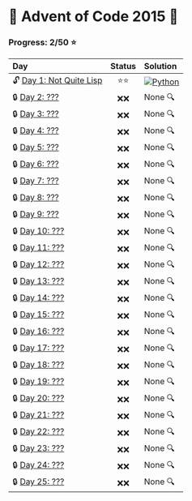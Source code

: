 # :christmas_tree: Advent of Code 2015 :christmas_tree:

### Progress: 2/50 :star:
| Day | Status | Solution |
| :--- | :---: | :--- |
| :unlock: [Day 1: Not Quite Lisp](https://adventofcode.com/2015/day/1) | :star::star: | [![Python](https://skillicons.dev/icons?i=python)](01/solution.py) |
| :lock: [Day 2: ???](https://adventofcode.com/2015/day/2) | :x::x: | None :mag: |
| :lock: [Day 3: ???](https://adventofcode.com/2015/day/3) | :x::x: | None :mag: |
| :lock: [Day 4: ???](https://adventofcode.com/2015/day/4) | :x::x: | None :mag: |
| :lock: [Day 5: ???](https://adventofcode.com/2015/day/5) | :x::x: | None :mag: |
| :lock: [Day 6: ???](https://adventofcode.com/2015/day/6) | :x::x: | None :mag: |
| :lock: [Day 7: ???](https://adventofcode.com/2015/day/7) | :x::x: | None :mag: |
| :lock: [Day 8: ???](https://adventofcode.com/2015/day/8) | :x::x: | None :mag: |
| :lock: [Day 9: ???](https://adventofcode.com/2015/day/9) | :x::x: | None :mag: |
| :lock: [Day 10: ???](https://adventofcode.com/2015/day/10) | :x::x: | None :mag: |
| :lock: [Day 11: ???](https://adventofcode.com/2015/day/11) | :x::x: | None :mag: |
| :lock: [Day 12: ???](https://adventofcode.com/2015/day/12) | :x::x: | None :mag: |
| :lock: [Day 13: ???](https://adventofcode.com/2015/day/13) | :x::x: | None :mag: |
| :lock: [Day 14: ???](https://adventofcode.com/2015/day/14) | :x::x: | None :mag: |
| :lock: [Day 15: ???](https://adventofcode.com/2015/day/15) | :x::x: | None :mag: |
| :lock: [Day 16: ???](https://adventofcode.com/2015/day/16) | :x::x: | None :mag: |
| :lock: [Day 17: ???](https://adventofcode.com/2015/day/17) | :x::x: | None :mag: |
| :lock: [Day 18: ???](https://adventofcode.com/2015/day/18) | :x::x: | None :mag: |
| :lock: [Day 19: ???](https://adventofcode.com/2015/day/19) | :x::x: | None :mag: |
| :lock: [Day 20: ???](https://adventofcode.com/2015/day/20) | :x::x: | None :mag: |
| :lock: [Day 21: ???](https://adventofcode.com/2015/day/21) | :x::x: | None :mag: |
| :lock: [Day 22: ???](https://adventofcode.com/2015/day/22) | :x::x: | None :mag: |
| :lock: [Day 23: ???](https://adventofcode.com/2015/day/23) | :x::x: | None :mag: |
| :lock: [Day 24: ???](https://adventofcode.com/2015/day/24) | :x::x: | None :mag: |
| :lock: [Day 25: ???](https://adventofcode.com/2015/day/25) | :x::x: | None :mag: |
